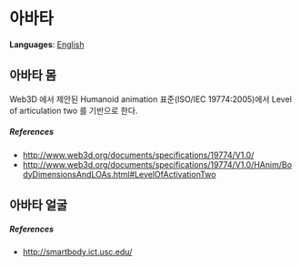 # 아바타
**Languages**: [English](../../modeling/avatar.md)

## 아바타 몸
Web3D 에서 제안된 Humanoid animation 표준(ISO/IEC 19774:2005)에서 Level of articulation two 를 기반으로 한다.

##### References
- http://www.web3d.org/documents/specifications/19774/V1.0/
- http://www.web3d.org/documents/specifications/19774/V1.0/HAnim/BodyDimensionsAndLOAs.html#LevelOfActivationTwo


## 아바타 얼굴

##### References
- http://smartbody.ict.usc.edu/
